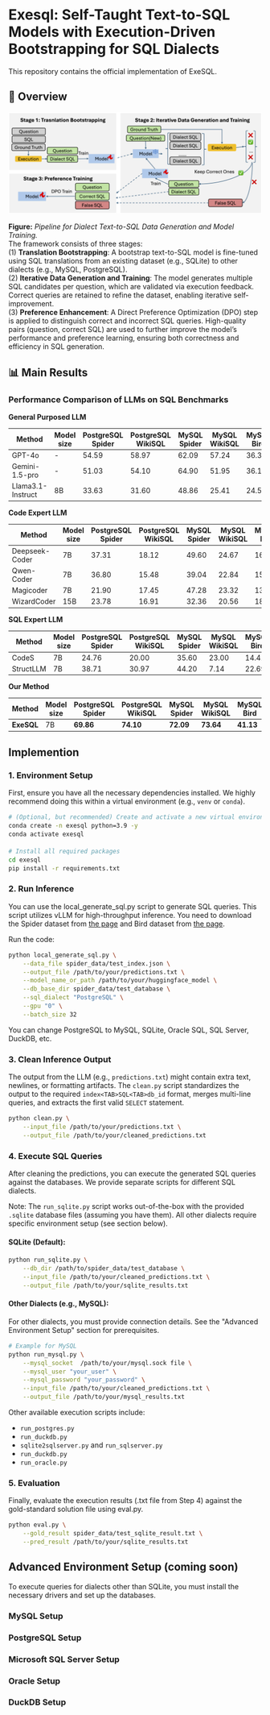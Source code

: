 # Exesql: Self-Taught Text-to-SQL Models with Execution-Driven Bootstrapping for SQL Dialects
This repository contains the official implementation of ExeSQL.

## 🧭 Overview
![Pipeline](fig/main.png)

**Figure:** *Pipeline for Dialect Text-to-SQL Data Generation and Model Training.*  
The framework consists of three stages:  
(1) **Translation Bootstrapping**: A bootstrap text-to-SQL model is fine-tuned using SQL translations from an existing dataset (e.g., SQLite) to other dialects (e.g., MySQL, PostgreSQL).  
(2) **Iterative Data Generation and Training**: The model generates multiple SQL candidates per question, which are validated via execution feedback. Correct queries are retained to refine the dataset, enabling iterative self-improvement.  
(3) **Preference Enhancement**: A Direct Preference Optimization (DPO) step is applied to distinguish correct and incorrect SQL queries. High-quality pairs (question, correct SQL) are used to further improve the model’s performance and preference learning, ensuring both correctness and efficiency in SQL generation.

## 📊 Main Results
### Performance Comparison of LLMs on SQL Benchmarks

**General Purposed LLM**

| Method               | Model size | PostgreSQL Spider | PostgreSQL WikiSQL | MySQL Spider | MySQL WikiSQL | MySQL Bird | Oracle Spider | Average |
|----------------------|------------|-------------------|--------------------|--------------|----------------|-------------|----------------|---------|
| GPT-4o               | -          | 54.59             | 58.97              | 62.09        | 57.24          | 36.38       | 64.86          | 55.69   |
| Gemini-1.5-pro       | -          | 51.03             | 54.10              | 64.90        | 51.95          | 36.11       | 65.21          | 53.88   |
| Llama3.1-Instruct    | 8B         | 33.63             | 31.60              | 48.86        | 25.41          | 24.58       | 30.00          | 32.35   |

**Code Expert LLM**

| Method               | Model size | PostgreSQL Spider | PostgreSQL WikiSQL | MySQL Spider | MySQL WikiSQL | MySQL Bird | Oracle Spider | Average |
|----------------------|------------|-------------------|--------------------|--------------|----------------|-------------|----------------|---------|
| Deepseek-Coder       | 7B         | 37.31             | 18.12              | 49.60        | 24.67          | 16.00       | 50.77          | 32.75   |
| Qwen-Coder           | 7B         | 36.80             | 15.48              | 39.04        | 22.84          | 15.36       | 58.31          | 31.31   |
| Magicoder            | 7B         | 21.90             | 17.45              | 47.28        | 23.32          | 13.23       | 26.60          | 24.96   |
| WizardCoder          | 15B        | 23.78             | 16.91              | 32.36        | 20.56          | 18.38       | 36.33          | 24.72   |

**SQL Expert LLM**

| Method               | Model size | PostgreSQL Spider | PostgreSQL WikiSQL | MySQL Spider | MySQL WikiSQL | MySQL Bird | Oracle Spider | Average |
|----------------------|------------|-------------------|--------------------|--------------|----------------|-------------|----------------|---------|
| CodeS                | 7B         | 24.76             | 20.00              | 35.60        | 23.00          | 14.41       | 37.40          | 25.86   |
| StructLLM            | 7B         | 38.71             | 30.97              | 44.20        | 7.14           | 22.69       | 33.16          | 29.48   |

**Our Method**

| Method               | Model size | PostgreSQL Spider | PostgreSQL WikiSQL | MySQL Spider | MySQL WikiSQL | MySQL Bird | Oracle Spider | Average |
|----------------------|------------|-------------------|--------------------|--------------|----------------|-------------|----------------|---------|
| **ExeSQL**           | 7B         | **69.86**         | **74.10**          | **72.09**    | **73.64**      | **41.13**   | **69.35**      | **66.70** |

## Implemention

### 1. Environment Setup

First, ensure you have all the necessary dependencies installed. We highly recommend doing this within a virtual environment (e.g., `venv` or `conda`).

```bash
# (Optional, but recommended) Create and activate a new virtual environment
conda create -n exesql python=3.9 -y
conda activate exesql

# Install all required packages
cd exesql
pip install -r requirements.txt
```

### 2. Run Inference
You can use the local_generate_sql.py script to generate SQL queries. This script utilizes vLLM for high-throughput inference. You need to download the Spider dataset from [the page](https://yale-lily.github.io/spider) and Bird dataset from [the page](https://bird-bench.github.io/).

Run the code:
```bash
python local_generate_sql.py \
    --data_file spider_data/test_index.json \
    --output_file /path/to/your/predictions.txt \
    --model_name_or_path /path/to/your/huggingface_model \
    --db_base_dir spider_data/test_database \
    --sql_dialect "PostgreSQL" \
    --gpu "0" \
    --batch_size 32
```
You can change PostgreSQL to MySQL, SQLite, Oracle SQL, SQL Server, DuckDB, etc. 

### 3. Clean Inference Output
The output from the LLM (e.g., `predictions.txt`) might contain extra text, newlines, or formatting artifacts. The `clean.py` script standardizes the output to the required `index<TAB>SQL<TAB>db_id` format, merges multi-line queries, and extracts the first valid `SELECT` statement.
```bash
python clean.py \
    --input_file /path/to/your/predictions.txt \
    --output_file /path/to/your/cleaned_predictions.txt
```
### 4. Execute SQL Queries
After cleaning the predictions, you can execute the generated SQL queries against the databases. We provide separate scripts for different SQL dialects.

Note: The `run_sqlite.py` script works out-of-the-box with the provided `.sqlite` database files (assuming you have them). All other dialects require specific environment setup (see section below).

#### SQLite (Default):
```bash
python run_sqlite.py \
    --db_dir /path/to/spider_data/test_database \
    --input_file /path/to/your/cleaned_predictions.txt \
    --output_file /path/to/your/sqlite_results.txt
```

#### Other Dialects (e.g., MySQL):
For other dialects, you must provide connection details. See the "Advanced Environment Setup" section for prerequisites.
```bash
# Example for MySQL
python run_mysql.py \
    --mysql_socket  /path/to/your/mysql.sock file \
    --mysql_user "your_user" \
    --mysql_password "your_password" \
    --input_file /path/to/your/cleaned_predictions.txt \
    --output_file /path/to/your/mysql_results.txt
```
Other available execution scripts include:
- `run_postgres.py`
- `run_duckdb.py`
- `sqlite2sqlserver.py` and `run_sqlserver.py`
- `run_duckdb.py`
- `run_oracle.py`

### 5. Evaluation
Finally, evaluate the execution results (.txt file from Step 4) against the gold-standard solution file using eval.py.
```bash
python eval.py \
    --gold_result spider_data/test_sqlite_result.txt \
    --pred_result /path/to/your/sqlite_results.txt
```

## Advanced Environment Setup (coming soon)
To execute queries for dialects other than SQLite, you must install the necessary drivers and set up the databases.
### MySQL Setup

### PostgreSQL Setup 

### Microsoft SQL Server Setup

### Oracle Setup

### DuckDB Setup
